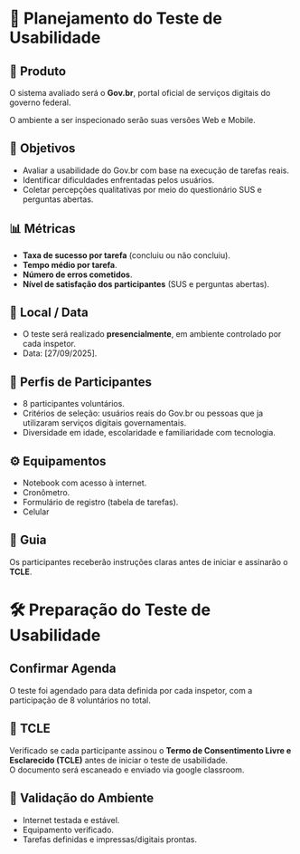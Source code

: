 # 📌 Planejamento do Teste de Usabilidade

## 🎯 Produto
O sistema avaliado será o **Gov.br**, portal oficial de serviços digitais do governo federal.

O ambiente a ser inspecionado serão suas versões Web e Mobile.

## 🎯 Objetivos
- Avaliar a usabilidade do Gov.br com base na execução de tarefas reais.  
- Identificar dificuldades enfrentadas pelos usuários.  
- Coletar percepções qualitativas por meio do questionário SUS e perguntas abertas.  

## 📊 Métricas
- **Taxa de sucesso por tarefa** (concluiu ou não concluiu).  
- **Tempo médio por tarefa**.  
- **Número de erros cometidos**.  
- **Nível de satisfação dos participantes** (SUS e perguntas abertas).  

## 📍 Local / Data
- O teste será realizado **presencialmente**, em ambiente controlado por cada inspetor.  
- Data: [27/09/2025].  

## 👤 Perfis de Participantes
- 8 participantes voluntários.  
- Critérios de seleção: usuários reais do Gov.br ou pessoas que ja utilizaram serviços digitais governamentais.  
- Diversidade em idade, escolaridade e familiaridade com tecnologia.  

## ⚙️ Equipamentos
- Notebook com acesso à internet.   
- Cronômetro.  
- Formulário de registro (tabela de tarefas).
- Celular 

## 📘 Guia
Os participantes receberão instruções claras antes de iniciar e assinarão o **TCLE**.




# 🛠️ Preparação do Teste de Usabilidade

## Confirmar Agenda
O teste foi agendado para data definida por cada inspetor, com a participação de 8 voluntários no total.

## 📝 TCLE
Verificado se cada participante assinou o **Termo de Consentimento Livre e Esclarecido (TCLE)** antes de iniciar o teste de usabilidade.  
O documento será escaneado e enviado via google classroom.

## 🔎 Validação do Ambiente
- Internet testada e estável.  
- Equipamento verificado.  
- Tarefas definidas e impressas/digitais prontas. 
